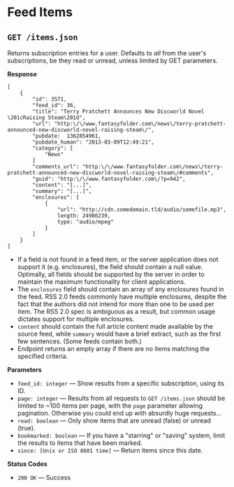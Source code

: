 Feed Items
========


`GET /items.json`
----------------------

Returns subscription entries for a user. Defaults to *all* from the user's subscriptions, be they read or unread, unless limited by GET parameters.

**Response**

    [
        {
            "id": 3571,
            "feed_id": 36,
            "title": "Terry Pratchett Announces New Discworld Novel \201cRaising Steam\201d",
            "url": "http:\/\/www.fantasyfolder.com\/news\/terry-pratchett-announced-new-discworld-novel-raising-steam\/",
            "pubdate:  1362854961,
            "pubdate_human": "2013-03-09T12:49:21",
            "category": [
                "News"
            ]
            "comments_url": "http:\/\/www.fantasyfolder.com\/news\/terry-pratchett-announced-new-discworld-novel-raising-steam\/#comments",
            "guid": "http:\/\/www.fantasyfolder.com\/?p=942",
            "content": "[...]",
            "summary": "[...]",
            "enclosures": [
                {
                    "url": "http://cdn.somedomain.tld/audio/somefile.mp3",
                    length: 24986239,
                    type: "audio/mpeg"
                }
            ]
        }
    ]

* If a field is not found in a feed item, or the server application does not support it (e.g. enclosures), the field should contain a null value. Optimally, all fields should be supported by the server in order to maintain the maximum functionality for client applications.
* The `enclosures` field should contain an array of any enclosures found in the feed. RSS 2.0 feeds commonly have multiple enclosures, despite the fact that the authors did not intend for more than one to be used per item. The RSS 2.0 spec is ambiguous as a result, but common usage dictates support for multiple enclosures.
* `content` should contain the full article content made available by the source feed, while `summary` would have a brief extract, such as the first few sentences. (Some feeds contain both.)
* Endpoint returns an empty array if there are no items matching the specified criteria.

**Parameters**

* `feed_id: integer` — Show results from a specific subscription, using its ID.
* `page: integer` — Results from all requests to `GET /items.json` should be limited to ~100 items per page, with the `page` parameter allowing pagination. Otherwise you could end up with absurdly huge requests...
* `read: boolean` — Only show items that are unread (false) or unread (true).
* `bookmarked: boolean` — If you have a "starring" or "saving" system, limit the results to items that have been marked.
* `since: [Unix or ISO 8601 time]` — Return items since this date.

**Status Codes**

* `200 OK` — Success